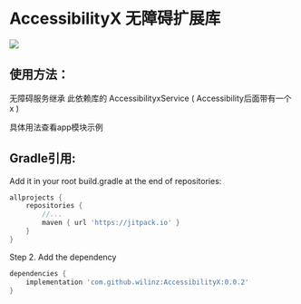 # AccessibilityX 无障碍扩展库
[![](https://jitpack.io/v/wilinz/AccessibilityX.svg)](https://jitpack.io/#wilinz/AccessibilityX)

## 使用方法：
无障碍服务继承 此依赖库的 AccessibilityxService
( Accessibility后面带有一个x )

具体用法查看app模块示例

## Gradle引用:

Add it in your root build.gradle at the end of repositories:

```groovy
allprojects {
    repositories {
        //...
        maven { url 'https://jitpack.io' }
    }
}
```

Step 2. Add the dependency

```groovy
dependencies {
    implementation 'com.github.wilinz:AccessibilityX:0.0.2'
}
```
	